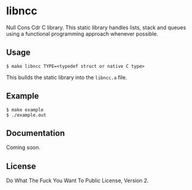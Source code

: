 # libncc
Null Cons Cdr C library. This static library handles lists, stack and queues 
using a functional programming approach whenever possible.

## Usage
```
$ make libncc TYPE=<typedef struct or native C type>
```
This builds the static library into the `libncc.a` file.

## Example
```
$ make example
$ ./example.out
```

## Documentation
Coming soon.

## License
Do What The Fuck You Want To Public License, Version 2.

